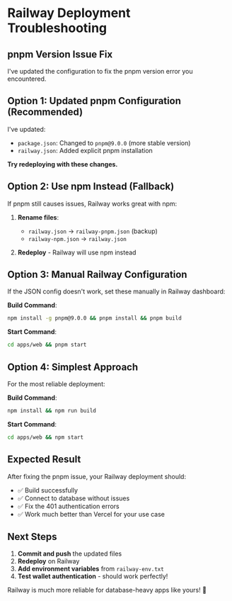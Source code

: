 # Railway Deployment Troubleshooting

## pnpm Version Issue Fix

I've updated the configuration to fix the pnpm version error you encountered.

## Option 1: Updated pnpm Configuration (Recommended)
I've updated:
- `package.json`: Changed to `pnpm@9.0.0` (more stable version)
- `railway.json`: Added explicit pnpm installation

**Try redeploying with these changes.**

## Option 2: Use npm Instead (Fallback)
If pnpm still causes issues, Railway works great with npm:

1. **Rename files**:
   - `railway.json` → `railway-pnpm.json` (backup)
   - `railway-npm.json` → `railway.json`

2. **Redeploy** - Railway will use npm instead

## Option 3: Manual Railway Configuration
If the JSON config doesn't work, set these manually in Railway dashboard:

**Build Command**: 
```bash
npm install -g pnpm@9.0.0 && pnpm install && pnpm build
```

**Start Command**:
```bash
cd apps/web && pnpm start
```

## Option 4: Simplest Approach
For the most reliable deployment:

**Build Command**: 
```bash
npm install && npm run build
```

**Start Command**:
```bash
cd apps/web && npm start
```

## Expected Result
After fixing the pnpm issue, your Railway deployment should:
- ✅ Build successfully
- ✅ Connect to database without issues
- ✅ Fix the 401 authentication errors
- ✅ Work much better than Vercel for your use case

## Next Steps
1. **Commit and push** the updated files
2. **Redeploy** on Railway
3. **Add environment variables** from `railway-env.txt`
4. **Test wallet authentication** - should work perfectly!

Railway is much more reliable for database-heavy apps like yours! 🚂
